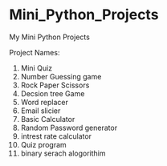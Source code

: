 # Mini_Python_Projects
My Mini Python Projects

Project Names:
1. Mini Quiz
2. Number Guessing game
3. Rock Paper Scissors
4. Decsion tree Game
5. Word replacer
6. Email slicier
7. Basic Calculator
8. Random Password generator
9. intrest rate calculator
10. Quiz program
11. binary serach alogorithim
